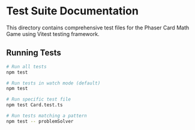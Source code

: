 # Test Suite Documentation

This directory contains comprehensive test files for the Phaser Card Math Game using Vitest testing framework.

## Running Tests

```bash
# Run all tests
npm test

# Run tests in watch mode (default)
npm test

# Run specific test file
npm test Card.test.ts

# Run tests matching a pattern
npm test -- problemSolver
```